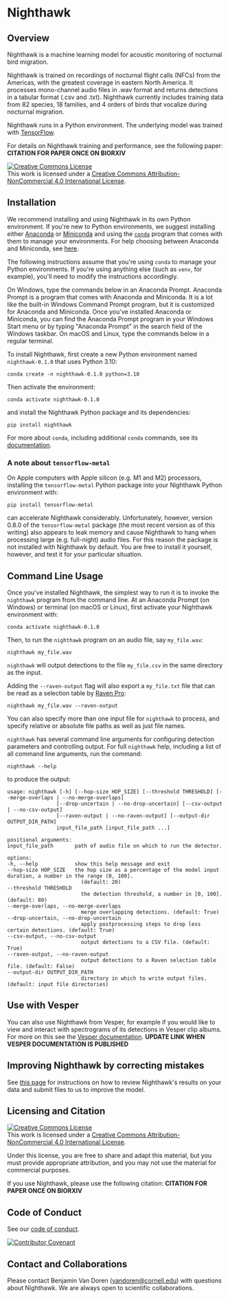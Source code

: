 Nighthawk
=========

## Overview

Nighthawk is a machine learning model for acoustic monitoring of nocturnal bird migration. 

Nighthawk is trained on recordings of nocturnal flight calls (NFCs) from the Americas, with the greatest coverage in eastern North America. It processes mono-channel audio files in .wav format and returns detections in a tabular format (.csv and .txt). Nighthawk currently includes training data from 82 species, 18 families, and 4 orders of birds that vocalize during nocturnal migration.

Nighthawk runs in a Python environment. The underlying model was trained with [TensorFlow](tensorflow.org). 

For details on Nighthawk training and performance, see the following paper:
**CITATION FOR PAPER ONCE ON BIORXIV**

<a rel="license" href="http://creativecommons.org/licenses/by-nc/4.0/"><img alt="Creative Commons License" style="border-width:0" src="https://i.creativecommons.org/l/by-nc/4.0/88x31.png" /></a><br />This work is licensed under a <a rel="license" href="http://creativecommons.org/licenses/by-nc/4.0/">Creative Commons Attribution-NonCommercial 4.0 International License</a>.

## Installation

We recommend installing and using Nighthawk in its own Python environment.
If you're new to Python environments, we suggest installing either
[Anaconda](https://www.anaconda.com/download) or
[Miniconda](https://docs.conda.io/en/latest/miniconda.html) and using
the [`conda`](https://docs.conda.io/projects/conda/en/stable/) program
that comes with them to manage your environments. For help choosing
between Anaconda and Miniconda, see
[here](https://conda.io/projects/conda/en/stable/user-guide/install/download.html).

The following instructions assume that you're using `conda` to manage
your Python environments. If you're using anything else (such as `venv`,
for example), you'll need to modify the instructions accordingly.

On Windows, type the commands below in an Anaconda Prompt. Anaconda
Prompt is a program that comes with Anaconda and Miniconda. It is a
lot like the built-in Windows Command Prompt program, but it is
customized for Anaconda and Miniconda. Once you've installed Anaconda
or Miniconda, you can find the Anaconda Prompt program in your Windows
Start menu or by typing "Anaconda Prompt" in the search field of the
Windows taskbar. On macOS and Linux, type the commands below in a regular
terminal.

To install Nighthawk, first create a new Python environment named
`nighthawk-0.1.0` that uses Python 3.10:

    conda create -n nighthawk-0.1.0 python=3.10

Then activate the environment:

    conda activate nighthawk-0.1.0

and install the Nighthawk Python package and its dependencies:

    pip install nighthawk

For more about `conda`, including additional `conda` commands, see its
[documentation](https://docs.conda.io/projects/conda/en/stable/).

### A note about `tensorflow-metal`

On Apple computers with Apple silicon (e.g. M1 and M2)
processors, installing the ``tensorflow-metal`` Python package
into your Nighthawk Python environment with:

    pip install tensorflow-metal

can accelerate Nighthawk considerably. Unfortunately, however,
version 0.8.0 of the ``tensorflow-metal`` package (the most recent
version as of this writing) also appears to leak memory and cause
Nighthawk to hang when processing large (e.g. full-night) audio files.
For this reason the package is not installed with Nighthawk by default.
You are free to install it yourself, however, and test it for your
particular situation.

## Command Line Usage

Once you've installed Nighthawk, the simplest way to run it is to invoke
the `nighthawk` program from the command line. At an Anaconda Prompt
(on Windows) or terminal (on macOS or Linux), first activate your
Nighthawk environment with:

    conda activate nighthawk-0.1.0

Then, to run the `nighthawk` program on an audio file, say `my_file.wav`:

    nighthawk my_file.wav

`nighthawk` will output detections to the file `my_file.csv` in the
same directory as the input.

Adding the `--raven-output` flag will also export a `my_file.txt` file
that can be read as a selection table by
[Raven Pro](https://ravensoundsoftware.com/software/raven-pro/):

    nighthawk my_file.wav --raven-output

You can also specify more than one input file for `nighthawk` to process,
and specify relative or absolute file paths as well as just file names.

`nighthawk` has several command line arguments for configuring detection
parameters and controlling output. For full `nighthawk` help, including a
list of all command line arguments, run the command:

    nighthawk --help
  
to produce the output:

    usage: nighthawk [-h] [--hop-size HOP_SIZE] [--threshold THRESHOLD] [--merge-overlaps | --no-merge-overlaps]
                    [--drop-uncertain | --no-drop-uncertain] [--csv-output | --no-csv-output]
                    [--raven-output | --no-raven-output] [--output-dir OUTPUT_DIR_PATH]
                    input_file_path [input_file_path ...]

    positional arguments:
    input_file_path       path of audio file on which to run the detector.

    options:
    -h, --help            show this help message and exit
    --hop-size HOP_SIZE   the hop size as a percentage of the model input duration, a number in the range (0, 100].
                            (default: 20)
    --threshold THRESHOLD
                            the detection threshold, a number in [0, 100]. (default: 80)
    --merge-overlaps, --no-merge-overlaps
                            merge overlapping detections. (default: True)
    --drop-uncertain, --no-drop-uncertain
                            apply postprocessing steps to drop less certain detections. (default: True)
    --csv-output, --no-csv-output
                            output detections to a CSV file. (default: True)
    --raven-output, --no-raven-output
                            output detections to a Raven selection table file. (default: False)
    --output-dir OUTPUT_DIR_PATH
                            directory in which to write output files. (default: input file directories)

## Use with Vesper
  
You can also use Nighthawk from Vesper, for example if you would like to
view and interact with spectrograms of its detections in Vesper clip albums.
For more on this see the
[Vesper documentation](https://vesper.readthedocs.io/en/latest/).
**UPDATE LINK WHEN VESPER DOCUMENTATION IS PUBLISHED**

## Improving Nighthawk by correcting mistakes

See [this page](instructions/feedback/model_feedback.md) for instructions on how to review Nighthawk's results on your data and submit files to us to improve the model.

## Licensing and Citation

<a rel="license" href="http://creativecommons.org/licenses/by-nc/4.0/"><img alt="Creative Commons License" style="border-width:0" src="https://i.creativecommons.org/l/by-nc/4.0/88x31.png" /></a><br />This work is licensed under a <a rel="license" href="http://creativecommons.org/licenses/by-nc/4.0/">Creative Commons Attribution-NonCommercial 4.0 International License</a>.

Under this license, you are free to share and adapt this material, but you must provide appropriate attribution, and you may not use the material for commercial purposes.
  
If you use Nighthawk, please use the following citation:
**CITATION FOR PAPER ONCE ON BIORXIV**

## Code of Conduct

See our [code of conduct](CODE_OF_CONDUCT.md).

[![Contributor Covenant](https://img.shields.io/badge/Contributor%20Covenant-2.1-4baaaa.svg)](code_of_conduct.md) 

## Contact and Collaborations

Please contact Benjamin Van Doren (vandoren@cornell.edu) with questions about Nighthawk. We are always open to scientific collaborations.  

<!-- ![Image of Zenodo DOI badge](https://zenodo.org/badge/DOI/DOIHERE) -->
